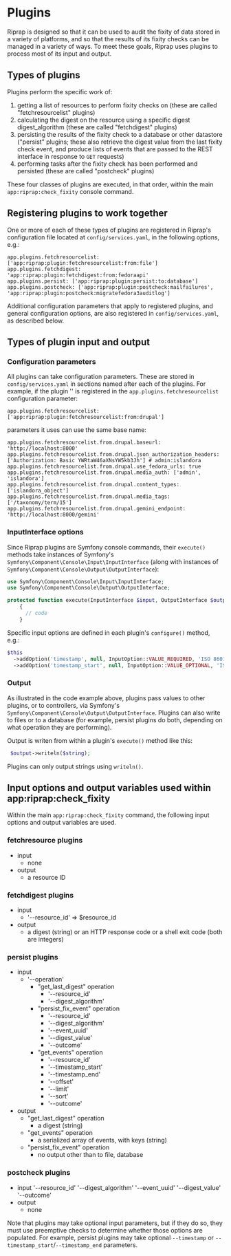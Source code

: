 # Plugins

Riprap is designed so that it can be used to audit the fixity of data stored in a variety of platforms, and so that the results of its fixity checks can be managed in a variety of ways. To meet these goals, Riprap uses plugins to process most of its input and output.

## Types of plugins

Plugins perform the specific work of:

1. getting a list of resources to perform fixity checks on (these are called "fetchresourcelist" plugins)
1. calculating the digest on the resource using a specific digest digest_algorithm (these are called "fetchdigest" plugins)
1. persisting the results of the fixity check to a database or other datastore ("persist" plugins; these also retrieve the digest value from the last fixity check event, and produce lists of events that are passed to the REST interface in response to `GET` requests)
1. performing tasks after the fixity check has been performed and persisted (these are called "postcheck" plugins)

These four classes of plugins are executed, in that order, within the main `app:riprap:check_fixity` console command.

## Registering plugins to work together

One or more of each of these types of plugins are registered in Riprap's configuration file located at `config/services.yaml`, in the following options, e.g.:

```
app.plugins.fetchresourcelist: ['app:riprap:plugin:fetchresourcelist:from:file']
app.plugins.fetchdigest: 'app:riprap:plugin:fetchdigest:from:fedoraapi'
app.plugins.persist: ['app:riprap:plugin:persist:to:database']
app.plugins.postcheck: ['app:riprap:plugin:postcheck:mailfailures', 'app:riprap:plugin:postcheck:migratefedora3auditlog']
```

Additional configuration parameters that apply to registered plugins, and general configuration options, are also registered in `config/services.yaml`, as described below.

## Types of plugin input and output

### Configuration parameters

All plugins can take configuration parameters. These are stored in `config/services.yaml` in sections named after each of the plugins. For example, if the plugin '' is registered in the `app.plugins.fetchresourcelist` configuration parameter:

```
app.plugins.fetchresourcelist: ['app:riprap:plugin:fetchresourcelist:from:drupal']
```
parameters it uses can use the same base name:

```
app.plugins.fetchresourcelist.from.drupal.baseurl: 'http://localhost:8000'
app.plugins.fetchresourcelist.from.drupal.json_authorization_headers: ['Authorization: Basic YWRtaW46aXNsYW5kb3Jh'] # admin:islandora
app.plugins.fetchresourcelist.from.drupal.use_fedora_urls: true
app.plugins.fetchresourcelist.from.drupal.media_auth: ['admin', 'islandora']
app.plugins.fetchresourcelist.from.drupal.content_types: ['islandora_object']
app.plugins.fetchresourcelist.from.drupal.media_tags: ['/taxonomy/term/15']
app.plugins.fetchresourcelist.from.drupal.gemini_endpoint: 'http://localhost:8000/gemini'
```
### InputInterface options

Since Riprap plugins are Symfony console commands, their `execute()` methods take instances of Symfony's `Symfony\Component\Console\Input\InputInterface` (along with instances of `Symfony\Component\Console\Output\OutputInterface`):

```php
use Symfony\Component\Console\Input\InputInterface;
use Symfony\Component\Console\Output\OutputInterface;

protected function execute(InputInterface $input, OutputInterface $output)
    {
      // code
    }
```

Specific input options are defined in each plugin's `configure()` method, e.g.:

```php
$this
  ->addOption('timestamp', null, InputOption::VALUE_REQUIRED, 'ISO 8601 date when the fixity check event occured.')
  ->addOption('timestamp_start', null, InputOption::VALUE_OPTIONAL, 'ISO8601 date indicating start of date range in queries.', null)
```

### Output

As illustrated in the code example above, plugins pass values to other plugins, or to controllers, via Symfony's `Symfony\Component\Console\Output\OutputInterface`. Plugins can also write to files or to a database (for example, persist plugins do both, depending on what operation they are performing).

Output is writen from within a plugin's `execute()` method like this:

```php
 $output->writeln($string);
 ```

 Plugins can only output strings using `writeln()`.

## Input options and output variables used within app:riprap:check_fixity

 Within the main `app:riprap:check_fixity` command, the following input options and output variables are used.

### fetchresource plugins
* input
  * none
* output
  * a resource ID

### fetchdigest plugins
* input
  * '--resource_id' => $resource_id
* output
    * a digest (string) or an HTTP response code or a shell exit code (both are integers)

### persist plugins
* input
    * '--operation'
      * "get_last_digest" operation
        * '--resource_id'
        * '--digest_algorithm'
      * "persist_fix_event" operation
        * '--resource_id'
        * '--digest_algorithm'
        * '--event_uuid'
        * '--digest_value'
        * '--outcome'
      * "get_events" operation
        * '--resource_id'
        * '--timestamp_start'
        * '--timestamp_end'           
        * '--offset'
        * '--limit'
        * '--sort'
        * '--outcome'
* output
    * "get_last_digest" operation
      * a digest (string)
    * "get_events" operation
      * a serialized array of events, with keys (string)
    * "persist_fix_event" operation
      * no output other than to file, database

### postcheck plugins
* input
      '--resource_id'
      '--digest_algorithm'
      '--event_uuid'
      '--digest_value'
      '--outcome'
* output
  * none

 Note that plugins may take optional input parameters, but if they do so, they must use preemptive checks to determine whether those options are populated. For example, persist plugins may take optional `--timestamp` or `--timestamp_start`/`--timestamp_end` parameters.
